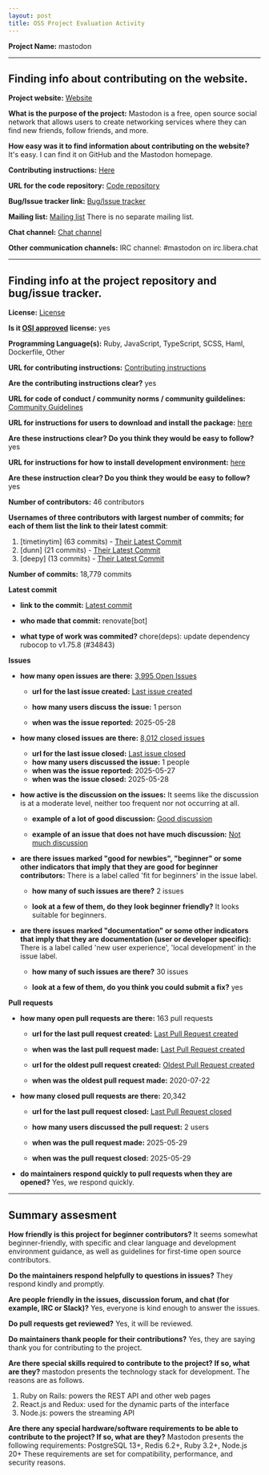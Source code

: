 ```yaml
---
layout: post
title: OSS Project Evaluation Activity
---
```



__Project Name:__  mastodon


---

## Finding info about contributing on the website.

__Project website:__ [Website](https://github.com/mastodon)


__What is the purpose of the project:__ Mastodon is a free, open source social network that allows users to create networking services where they can find new friends, follow friends, and more.

__How easy was it to find information about contributing on the website?__ It's easy. I can find it on GitHub and the Mastodon homepage.


__Contributing instructions:__ [Here](https://github.com/mastodon/.github/blob/main/CONTRIBUTING.md) 

__URL for the code repository:__ [Code repository](https://github.com/orgs/mastodon/repositories)

__Bug/Issue tracker link:__ [Bug/Issue tracker](https://github.com/mastodon/mastodon/issues) 

__Mailing list:__ [Mailing list](https://mastodon.social/@MastodonEngineering) There is no separate mailing list.

__Chat channel:__ [Chat channel](https://github.com/mastodon/mastodon/discussions)

__Other communication channels:__ IRC channel: #mastodon on irc.libera.chat


---

## Finding info at the project repository and bug/issue tracker.

__License:__ [License](https://github.com/mastodon/mastodon/blob/main/LICENSE)

__Is it [OSI approved](https://opensource.org/licenses/alphabetical) license:__ yes

__Programming Language(s):__ Ruby, JavaScript, TypeScript, SCSS, Haml, Dockerfile, Other

__URL for contributing instructions:__ [Contributing instructions](https://github.com/mastodon/.github/blob/main/CONTRIBUTING.md)

__Are the contributing instructions clear?__ yes


__URL for code of conduct / community norms / community guildelines:__ [Community Guidelines](https://github.com/mastodon/.github/blob/main/CODE_OF_CONDUCT.md)

__URL for instructions for users to download and install the package:__  [here](https://docs.joinmastodon.org/admin/install/)


__Are these instructions clear? Do you think they would be easy to follow?__ yes


__URL for instructions for how to install development environment:__ [here](https://docs.joinmastodon.org/dev/setup/)


__Are these instruction clear? Do you think they would be easy to follow?__ yes


__Number of contributors:__ 46 contributors


__Usernames of three contributors with largest number of commits; for
each of them list the link to their latest commit__:

1. [timetinytim] (63 commits) - [Their Latest Commit](https://github.com/mastodon/chart/commit/9f4ebfa8bce4a5fdda0d4a709216403f8743d32a)
1. [dunn] (21 commits) - [Their Latest Commit](https://github.com/mastodon/chart/commit/63a052b6a5c19dabd172c15c1fd74298dcc544b2)
1. [deepy] (13 commits) - [Their Latest Commit](https://github.com/mastodon/chart/commit/ae892d539ed35433ceadeadaf87113cca75c2ea7)


__Number of commits:__ 18,779 commits

__Latest commit__ 

- __link to the commit:__ [Latest commit](https://github.com/mastodon/mastodon/commit/ca41a95872545502dbc6bae6f7237ee20acc38ee)

- __who made that commit:__ renovate[bot]

- __what type of work was commited?__ chore(deps): update dependency rubocop to v1.75.8 (#34843)


__Issues__

- __how many open issues are there:__ [3,995 Open Issues](https://github.com/mastodon/mastodon/issues?q=is%3Aissue%20state%3Aopen%20sort%3Acreated-desc)

    - __url for the last issue created:__ [Last issue created](https://github.com/mastodon/mastodon/issues/34841)

    - __how many users discuss the issue:__ 1 person
    
    - __when was the issue reported:__ 2025-05-28
    

- __how many closed issues are there:__ [8,012 closed issues](https://github.com/mastodon/mastodon/issues?q=is%3Aissue%20state%3Aclosed%20sort%3Acreated-desc)
    - __url for the last issue closed:__ [Last issue closed](https://github.com/mastodon/mastodon/issues/34822)
    - __how many users discussed the issue:__ 1 people
    - __when was the issue reported:__ 2025-05-27
    - __when was the issue closed:__ 2025-05-28

- __how active is the discussion on the issues:__ It seems like the discussion is at a moderate level, neither too frequent nor not occurring at all.

    - __example of a lot of good discussion:__ [Good discussion](https://github.com/mastodon/mastodon/discussions/31678)
    
    - __example of an issue that does not have much discussion:__ [Not much discussion](https://github.com/mastodon/mastodon/discussions/32692)



- __are there issues marked "good for newbies", "beginner" or some other indicators that imply that they are good for beginner contributors:__ There is a label called 'fit for beginners' in the issue label.

    - __how many of such issues are there?__ 2 issues
    
    - __look at a few of them, do they look beginner friendly?__ It looks suitable for beginners.



- __are there issues marked "documentation" or some other indicators that imply that they are documentation (user or developer specific):__ There is a label called 'new user experience', 'local development' in the issue label.

    - __how many of such issues are there?__ 30 issues
    
    - __look at a few of them, do you think you could submit a fix?__ yes



__Pull requests__

- __how many open pull requests are there:__ 163 pull requests

    - __url for the last pull request created:__ [Last Pull Request created](https://github.com/mastodon/mastodon/pull/34846)
    
    - __when was the last pull request made:__ [Last Pull Request created](2025-05-29)

    - __url for the oldest pull request created:__ [Oldest Pull Request created](https://github.com/mastodon/mastodon/pull/14371)
    
    - __when was the oldest pull request made:__ 2020-07-22

- __how many closed pull requests are there:__ 20,342

    - __url for the last pull request closed:__ [Last Pull Request closed](https://github.com/mastodon/mastodon/pull/34843)
    
    - __how many users discussed the pull request:__ 2 users
    
    - __when was the pull request made:__ 2025-05-29  
    
    - __when was the pull request closed:__ 2025-05-29
    

- __do maintainers respond quickly to pull requests when they are opened?__ Yes, we respond quickly.




---


## Summary assesment
__How friendly is this project for beginner contributors?__ It seems somewhat beginner-friendly, with specific and clear language and development environment guidance, as well as guidelines for first-time open source contributors.


__Do the maintainers respond helpfully to questions in issues?__ They respond kindly and promptly.



__Are people friendly in the issues, discussion forum, and chat (for example, IRC or Slack)?__ Yes, everyone is kind enough to answer the issues.



__Do pull requests get reviewed?__ Yes, it will be reviewed.



__Do maintainers thank people for their contributions?__ 
Yes, they are saying thank you for contributing to the project.



__Are there special skills required to contribute to the project? If so, what are they?__ mastodon presents the technology stack for development. The reasons are as follows.
1. Ruby on Rails: powers the REST API and other web pages
2. React.js and Redux: used for the dynamic parts of the interface
3. Node.js: powers the streaming API



__Are there any special hardware/software requirements to be able to contribute to the project? If so, what are they?__
Mastodon presents the following requirements:
PostgreSQL 13+, Redis 6.2+, Ruby 3.2+, Node.js 20+
These requirements are set for compatibility, performance, and security reasons.